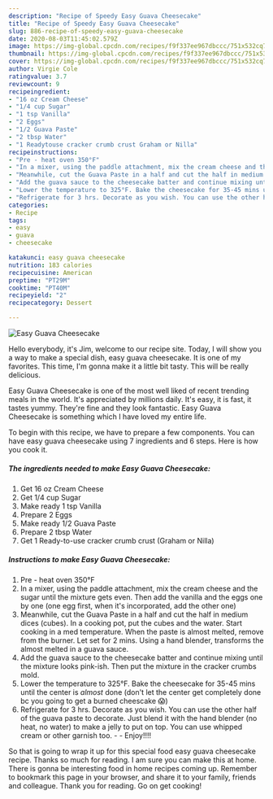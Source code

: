 ```yaml
---
description: "Recipe of Speedy Easy Guava Cheesecake"
title: "Recipe of Speedy Easy Guava Cheesecake"
slug: 886-recipe-of-speedy-easy-guava-cheesecake
date: 2020-08-03T11:45:02.579Z
image: https://img-global.cpcdn.com/recipes/f9f337ee967dbccc/751x532cq70/easy-guava-cheesecake-recipe-main-photo.jpg
thumbnail: https://img-global.cpcdn.com/recipes/f9f337ee967dbccc/751x532cq70/easy-guava-cheesecake-recipe-main-photo.jpg
cover: https://img-global.cpcdn.com/recipes/f9f337ee967dbccc/751x532cq70/easy-guava-cheesecake-recipe-main-photo.jpg
author: Virgie Cole
ratingvalue: 3.7
reviewcount: 9
recipeingredient:
- "16 oz Cream Cheese"
- "1/4 cup Sugar"
- "1 tsp Vanilla"
- "2 Eggs"
- "1/2 Guava Paste"
- "2 tbsp Water"
- "1 Readytouse cracker crumb crust Graham or Nilla"
recipeinstructions:
- "Pre - heat oven 350°F"
- "In a mixer, using the paddle attachment, mix the cream cheese and the sugar until the mixture gets even. Then add the vanilla and the eggs one by one (one egg first, when it&#39;s incorporated, add the other one)"
- "Meanwhile, cut the Guava Paste in a half and cut the half in medium dices (cubes). In a cooking pot, put the cubes and the water. Start cooking in a med temperature. When the paste is almost melted, remove from the burner. Let set for 2 mins. Using a hand blender, transforms the almost melted in a guava sauce."
- "Add the guava sauce to the cheesecake batter and continue mixing until the mixture looks pink-ish. Then put the mixture in the cracker crumbs mold."
- "Lower the temperature to 325°F. Bake the cheesecake for 35-45 mins until the center is *almost* done (don&#39;t let the center get completely done bc you going to get a burned cheescake 😱)"
- "Refrigerate for 3 hrs. Decorate as you wish. You can use the other half of the guava paste to decorate. Just blend it with the hand blender (no heat, no water) to make a jelly to put on top. You can use whipped cream or other garnish too.   Enjoy!!!!"
categories:
- Recipe
tags:
- easy
- guava
- cheesecake

katakunci: easy guava cheesecake 
nutrition: 183 calories
recipecuisine: American
preptime: "PT29M"
cooktime: "PT40M"
recipeyield: "2"
recipecategory: Dessert

---
```



![Easy Guava Cheesecake](https://img-global.cpcdn.com/recipes/f9f337ee967dbccc/751x532cq70/easy-guava-cheesecake-recipe-main-photo.jpg)

Hello everybody, it's Jim, welcome to our recipe site. Today, I will show you a way to make a special dish, easy guava cheesecake. It is one of my favorites. This time, I'm gonna make it a little bit tasty. This will be really delicious.

Easy Guava Cheesecake is one of the most well liked of recent trending meals in the world. It's appreciated by millions daily. It's easy, it is fast, it tastes yummy. They're fine and they look fantastic. Easy Guava Cheesecake is something which I have loved my entire life.




To begin with this recipe, we have to prepare a few components. You can have easy guava cheesecake using 7 ingredients and 6 steps. Here is how you cook it.

<!--inarticleads1-->

##### The ingredients needed to make Easy Guava Cheesecake:

1. Get 16 oz Cream Cheese
1. Get 1/4 cup Sugar
1. Make ready 1 tsp Vanilla
1. Prepare 2 Eggs
1. Make ready 1/2 Guava Paste
1. Prepare 2 tbsp Water
1. Get 1 Ready-to-use cracker crumb crust (Graham or Nilla)




<!--inarticleads2-->

##### Instructions to make Easy Guava Cheesecake:

1. Pre - heat oven 350°F
1. In a mixer, using the paddle attachment, mix the cream cheese and the sugar until the mixture gets even. Then add the vanilla and the eggs one by one (one egg first, when it&#39;s incorporated, add the other one)
1. Meanwhile, cut the Guava Paste in a half and cut the half in medium dices (cubes). In a cooking pot, put the cubes and the water. Start cooking in a med temperature. When the paste is almost melted, remove from the burner. Let set for 2 mins. Using a hand blender, transforms the almost melted in a guava sauce.
1. Add the guava sauce to the cheesecake batter and continue mixing until the mixture looks pink-ish. Then put the mixture in the cracker crumbs mold.
1. Lower the temperature to 325°F. Bake the cheesecake for 35-45 mins until the center is *almost* done (don&#39;t let the center get completely done bc you going to get a burned cheescake 😱)
1. Refrigerate for 3 hrs. Decorate as you wish. You can use the other half of the guava paste to decorate. Just blend it with the hand blender (no heat, no water) to make a jelly to put on top. You can use whipped cream or other garnish too.  -  - Enjoy!!!!




So that is going to wrap it up for this special food easy guava cheesecake recipe. Thanks so much for reading. I am sure you can make this at home. There is gonna be interesting food in home recipes coming up. Remember to bookmark this page in your browser, and share it to your family, friends and colleague. Thank you for reading. Go on get cooking!
